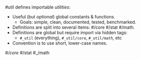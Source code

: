 #util defines importable _utilities_:
- Useful (but _optional_) global constants & functions.
  - Goals: simple, clean, documented, tested, benchmarked.
- Definitions are split into several items: #/core #/stat #/math.
- Definitions are global but require import via hidden tags:
  - `#_util` (everything), `#_util/core`, `#_util/math`, etc
- Convention is to use short, lower-case names.

#_/core #_/stat #_/math